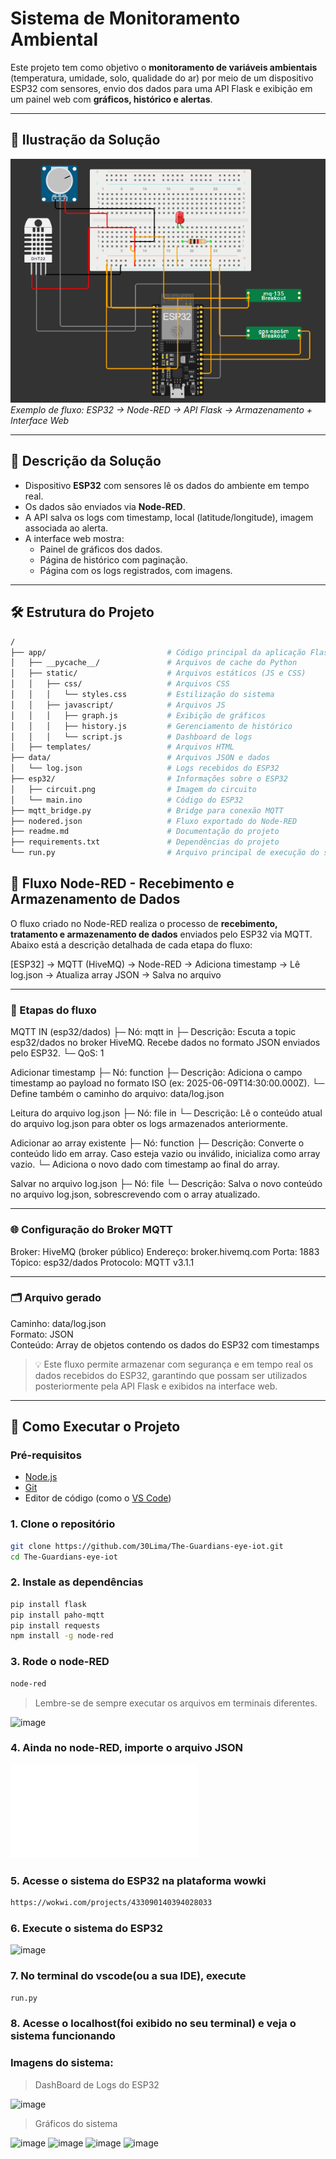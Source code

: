# Sistema de Monitoramento Ambiental

Este projeto tem como objetivo o **monitoramento de variáveis ambientais** (temperatura, umidade, solo, qualidade do ar) por meio de um dispositivo ESP32 com sensores, envio dos dados para uma API Flask e exibição em um painel web com **gráficos, histórico e alertas**.

---

## 📸 Ilustração da Solução

![fluxo-geral](esp32/circuit.png)  
*Exemplo de fluxo: ESP32 → Node-RED → API Flask → Armazenamento + Interface Web*

---

## 🧾 Descrição da Solução

- Dispositivo **ESP32** com sensores lê os dados do ambiente em tempo real.
- Os dados são enviados via **Node-RED**.
- A API salva os logs com timestamp, local (latitude/longitude), imagem associada ao alerta.
- A interface web mostra:
  - Painel de gráficos dos dados.
  - Página de histórico com paginação.
  - Página com os logs registrados, com imagens.

---

## 🛠️ Estrutura do Projeto

```bash
/
├── app/                           # Código principal da aplicação Flask
│   ├── __pycache__/               # Arquivos de cache do Python
│   ├── static/                    # Arquivos estáticos (JS e CSS)
│   │   ├── css/                   # Arquivos CSS
│   │   │   └── styles.css         # Estilização do sistema
│   │   ├── javascript/            # Arquivos JS
│   │   │   ├── graph.js           # Exibição de gráficos
│   │   │   ├── history.js         # Gerenciamento de histórico
│   │   │   └── script.js          # Dashboard de logs
│   ├── templates/                 # Arquivos HTML
├── data/                          # Arquivos JSON e dados
│   └── log.json                   # Logs recebidos do ESP32
├── esp32/                         # Informações sobre o ESP32
│   ├── circuit.png                # Imagem do circuito
│   └── main.ino                   # Código do ESP32
├── mqtt_bridge.py                 # Bridge para conexão MQTT
├── nodered.json                   # Fluxo exportado do Node-RED
├── readme.md                      # Documentação do projeto
├── requirements.txt               # Dependências do projeto
└── run.py                         # Arquivo principal de execução do sistema
```

## 📡 Fluxo Node-RED - Recebimento e Armazenamento de Dados

O fluxo criado no Node-RED realiza o processo de **recebimento, tratamento e armazenamento de dados** enviados pelo ESP32 via MQTT. Abaixo está a descrição detalhada de cada etapa do fluxo:

[ESP32] → MQTT (HiveMQ) → Node-RED → Adiciona timestamp → Lê log.json → Atualiza array JSON → Salva no arquivo

---

### 🔁 Etapas do fluxo

MQTT IN (esp32/dados)
├─ Nó: mqtt in
├─ Descrição: Escuta a topic esp32/dados no broker HiveMQ. Recebe dados no formato JSON enviados pelo ESP32.
└─ QoS: 1

Adicionar timestamp
├─ Nó: function
├─ Descrição: Adiciona o campo timestamp ao payload no formato ISO (ex: 2025-06-09T14:30:00.000Z).
└─ Define também o caminho do arquivo: data/log.json

Leitura do arquivo log.json
├─ Nó: file in
└─ Descrição: Lê o conteúdo atual do arquivo log.json para obter os logs armazenados anteriormente.

Adicionar ao array existente
├─ Nó: function
├─ Descrição: Converte o conteúdo lido em array. Caso esteja vazio ou inválido, inicializa como array vazio.
└─ Adiciona o novo dado com timestamp ao final do array.

Salvar no arquivo log.json
├─ Nó: file
└─ Descrição: Salva o novo conteúdo no arquivo log.json, sobrescrevendo com o array atualizado.

---

### 🌐 Configuração do Broker MQTT

Broker:        HiveMQ (broker público)
Endereço:      broker.hivemq.com
Porta:         1883
Tópico:        esp32/dados
Protocolo:     MQTT v3.1.1

---

### 🗂 Arquivo gerado

Caminho:    data/log.json  
Formato:    JSON  
Conteúdo:   Array de objetos contendo os dados do ESP32 com timestamps  

> 💡 Este fluxo permite armazenar com segurança e em tempo real os dados recebidos do ESP32, garantindo que possam ser utilizados posteriormente pela API Flask e exibidos na interface web.

---

## 🚀 Como Executar o Projeto

### Pré-requisitos

- [Node.js](https://nodejs.org/) 
- [Git](https://git-scm.com/)
- Editor de código (como o [VS Code](https://code.visualstudio.com/))

### 1. Clone o repositório
```bash
git clone https://github.com/30Lima/The-Guardians-eye-iot.git
cd The-Guardians-eye-iot
```

### 2. Instale as dependências
```bash
pip install flask
pip install paho-mqtt
pip install requests
npm install -g node-red
```

### 3. Rode o node-RED
```bash
node-red
```
> Lembre-se de sempre executar os arquivos em terminais diferentes.

![image](https://github.com/user-attachments/assets/526ad8fe-3f30-4c9e-b96b-c7de611b64cb)

### 4. Ainda no node-RED, importe o arquivo JSON 
![clique aqui](nodered.json)

### 5. Acesse o sistema do ESP32 na plataforma wowki
```bash
https://wokwi.com/projects/433090140394028033
```
### 6. Execute o sistema do ESP32
![image](https://github.com/user-attachments/assets/bfff0a68-dfa1-452b-8aeb-a3d0dec4c10c)

### 7. No terminal do vscode(ou a sua IDE), execute
```bash
run.py
```

### 8. Acesse o localhost(foi exibido no seu terminal) e veja o sistema funcionando

### Imagens do sistema:
> DashBoard de Logs do ESP32

![image](https://github.com/user-attachments/assets/00ce156c-0178-4ca2-bbd8-7b499cc14e9b)

> Gráficos do sistema

![image](https://github.com/user-attachments/assets/695d70f8-1c1f-4791-890d-26ea812184e0)
![image](https://github.com/user-attachments/assets/7fe4ad19-4adf-43f9-9e8b-423180baf020)
![image](https://github.com/user-attachments/assets/1cd28be1-e856-4fb0-b415-9745ed539547)
![image](https://github.com/user-attachments/assets/b313c7df-6f1c-4d37-8212-597e17d3a218)


